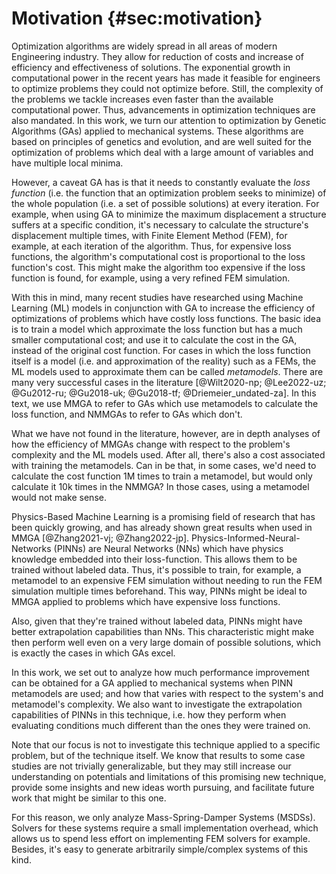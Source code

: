 # Motivation {#sec:motivation}
Optimization algorithms are widely spread in all areas of modern Engineering industry.
They allow for reduction of costs and increase of efficiency and effectiveness of
solutions. The exponential growth in computational power in the recent years has
made it feasible for engineers to optimize problems they could not optimize
before. Still, the complexity of the problems we tackle increases even
faster than the available computational power. Thus, advancements in optimization
techniques are also mandated.
In this work, we turn our attention to optimization by Genetic Algorithms (GAs)
applied to mechanical systems. These algorithms are based on principles of genetics and evolution, and are well suited for the optimization of problems which deal with a large amount of variables and have multiple local minima.

However, a caveat GA has is that it needs to constantly evaluate the *loss
function* (i.e. the function that an optimization problem seeks to minimize) of
the whole population (i.e. a set of possible solutions) at every iteration. For
example, when using GA to minimize the maximum displacement a structure suffers
at a specific condition, it's necessary to calculate the structure's
displacement multiple times, with Finite Element Method (FEM), for example, at
each iteration of the algorithm. Thus, for expensive loss functions, the
algorithm's computational cost is proportional to the loss function's cost.
This might make the algorithm too expensive if the loss function is found, for
example, using a very refined FEM simulation.

With this in mind, many recent studies have researched using Machine Learning
(ML) models in conjunction with GA to increase the efficiency of optimizations
of problems which have costly loss functions. The basic idea is to train a model
which approximate the loss function but has a much smaller computational cost;
and use it to calculate the cost in the GA, instead of the original cost
function. For cases in which the loss function itself is a model (i.e. and
approximation of the reality) such as a FEMs, the ML models
used to approximate them can be called *metamodels*. There are many very
successful cases in the literature [@Wilt2020-np; @Lee2022-uz; @Gu2012-ru;
@Gu2018-uk; @Gu2018-tf; @Driemeier_undated-za]. In this text, we use MMGA to
refer to GAs which use metamodels to calculate the loss function, and NMMGAs to
refer to GAs which don't.

What we have not found in the literature, however, are in depth analyses of how
the efficiency of MMGAs change with respect to the problem's complexity and the
ML models used. After all, there's also a cost associated with training the
metamodels. Can in be that, in some cases, we'd need to calculate the cost
function $1$M times to train a metamodel, but would only calculate it $10$k
times in the NMMGA? In those cases, using a metamodel would not make sense.

Physics-Based Machine Learning is a promising field of research that has been
quickly growing, and has already shown great results when used in
MMGA [@Zhang2021-vj; @Zhang2022-jp].
Physics-Informed-Neural-Networks (PINNs) are Neural Networks (NNs) which have
physics knowledge embedded into their loss-function. This allows them to be
trained without labeled data. Thus, it's possible to train, for example, a
metamodel to an expensive FEM simulation without needing to run the FEM
simulation multiple times beforehand. This way, PINNs might be ideal to
MMGA applied to problems which have expensive loss functions.

Also, given that they're trained without labeled data, PINNs might have better
extrapolation capabilities than NNs. This characteristic might make then perform
well even on a very large domain of possible solutions, which is exactly the
cases in which GAs excel.

In this work, we set out to analyze how much performance improvement can be
obtained for a GA applied to mechanical systems when PINN metamodels are used;
and how that varies with respect to the system's and metamodel's complexity. We
also want to investigate the extrapolation capabilities of PINNs in this
technique, i.e. how they perform when evaluating conditions much different than
the ones they were trained on.

Note that our focus is not to investigate this technique applied to a specific
problem, but of the technique itself. We know that results to some case studies
are not trivially generalizable, but they may still increase our understanding
on potentials and limitations of this promising new technique, provide some
insights and new ideas worth pursuing, and facilitate future work that might be
similar to this one.

For this reason, we only analyze Mass-Spring-Damper Systems (MSDSs). Solvers for
these systems require a small implementation overhead, which allows us to spend
less effort on implementing FEM solvers for example. Besides, it's easy to
generate arbitrarily simple/complex systems of this kind.
